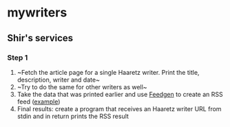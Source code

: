 # mywriters

## Shir's services

### Step 1

1. ~Fetch the article page for a single Haaretz writer. Print the title, description, writer and date~
2. ~Try to do the same for other writers as well~
3. Take the data that was printed earlier and use [Feedgen](https://github.com/lkiesow/python-feedgen) to create an RSS feed ([example](https://www.w3schools.com/xml/xml_rss.asp))
3. Final results: create a program that receives an Haaretz writer URL from stdin and in return prints the RSS result